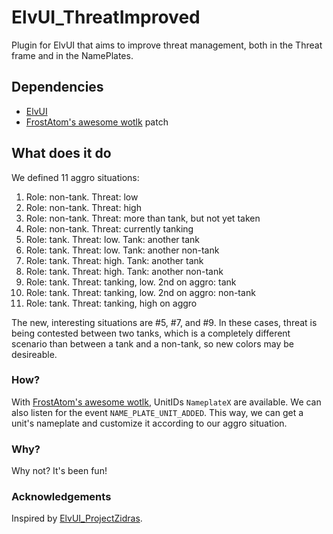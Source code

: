 # ElvUI_ThreatImproved

Plugin for ElvUI that aims to improve threat management, both in the Threat frame and in the NamePlates.

## Dependencies

* [ElvUI](https://github.com/ElvUI-WotLK/ElvUI)
* [FrostAtom's awesome wotlk](https://github.com/FrostAtom/awesome_wotlk) patch

## What does it do

We defined 11 aggro situations:

1.  Role: non-tank. Threat: low
2.  Role: non-tank. Threat: high
3.  Role: non-tank. Threat: more than tank, but not yet taken
4.  Role: non-tank. Threat: currently tanking
5.  Role: tank. Threat: low. Tank: another tank
6.  Role: tank. Threat: low. Tank: another non-tank
7.  Role: tank. Threat: high. Tank: another tank
8.  Role: tank. Threat: high. Tank: another non-tank
9.  Role: tank. Threat: tanking, low. 2nd on aggro: tank
10. Role: tank. Threat: tanking, low. 2nd on aggro: non-tank
11. Role: tank. Threat: tanking, high on aggro

The new, interesting situations are #5, #7, and #9. In these cases, threat is being contested between two tanks, which is a completely different scenario than between a tank and a non-tank, so new colors may be desireable.

### How?

With [FrostAtom's awesome wotlk](https://github.com/FrostAtom/awesome_wotlk), UnitIDs `NameplateX` are available. We can also listen for the event `NAME_PLATE_UNIT_ADDED`. This way, we can get a unit's nameplate and customize it according to our aggro situation.

### Why?

Why not? It's been fun!

### Acknowledgements

Inspired by [ElvUI_ProjectZidras](https://github.com/Zidras/ElvUI_ProjectZidras).